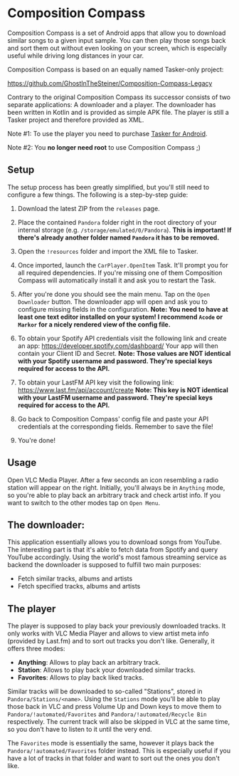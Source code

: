 # Composition Compass

Composition Compass is a set of Android apps that allow you to download similar songs to a given input sample. You can then play those songs back and sort them out without even looking on your screen, which is especially useful while driving long distances in your car.

Composition Compass is based on an equally named Tasker-only project:

https://github.com/GhostInTheSteiner/Composition-Compass-Legacy

Contrary to the original Composition Compass its successor consists of two separate applications: A downloader and a player. The downloader has been written in Kotlin and is provided as simple APK file. The player is still a Tasker project and therefore provided as XML.

Note #1: To use the player you need to purchase [Tasker for Android](https://play.google.com/store/apps/details?id=net.dinglisch.android.taskerm).

Note #2: You **no longer need root** to use Composition Compass ;)


## Setup

The setup process has been greatly simplified, but you'll still need to configure a few things. The following is a step-by-step guide:

1. Download the latest ZIP from the `releases` page.

2. Place the contained `Pandora` folder right in the root directory of your internal storage (e.g. `/storage/emulated/0/Pandora`). **This is important! If there's already another folder named `Pandora` it has to be removed.**

3. Open the `!resources` folder and import the XML file to Tasker.

4. Once imported, launch the `CarPlayer.OpenItem` Task. It'll prompt you for all required dependencies. If you're missing one of them Composition Compass will automatically install it and ask you to restart the Task.

5. After you're done you should see the main menu. Tap on the `Open Downloader` button. The downloader app will open and ask you to configure missing fields in the configuration. **Note: You need to have at least one text editor installed on your system! I recommend `Acode` or `Markor` for a nicely rendered view of the config file.**

6. To obtain your Spotify API credentials visit the following link and create an app:
https://developer.spotify.com/dashboard/
Your app will then contain your Client ID and Secret. **Note: Those values are NOT identical with your Spotify username and password. They're special keys required for access to the API.**

7. To obtain your LastFM API key visit the following link:
https://www.last.fm/api/account/create
**Note: This key is NOT identical with your LastFM username and password. They're special keys required for access to the API.**

8. Go back to Composition Compass' config file and paste your API credentials at the corresponding fields. Remember to save the file!

9. You're done!


## Usage

Open VLC Media Player. After a few seconds an icon resembling a radio station will appear on the right. Initially, you'll always be in `Anything` mode, so you're able to play back an arbitrary track and check artist info. If you want to switch to the other modes tap on `Open Menu`.


## The downloader:

This application essentially allows you to download songs from YouTube. The interesting part is that it's able to fetch data from Spotify and query YouTube accordingly. Using the world's most famous streaming service as backend the downloader is supposed to fulfill two main purposes:

- Fetch similar tracks, albums and artists
- Fetch specified tracks, albums and artists

## The player

The player is supposed to play back your previously downloaded tracks. It only works with VLC Media Player and allows to view artist meta info (provided by Last.fm) and to sort out tracks you don't like. Generally, it offers three modes:

- **Anything**: Allows to play back an arbitrary track.
- **Station**: Allows to play back your downloaded similar tracks.
- **Favorites**: Allows to play back liked tracks.

Similar tracks will be downloaded to so-called "Stations", stored in `Pandora/Stations/<name>`. Using the `Stations` mode you'll be able to play those back in VLC and press Volume Up and Down keys to move them to `Pandora/!automated/Favorites` and `Pandora/!automated/Recycle Bin` respectively. The current track will also be skipped in VLC at the same time, so you don't have to listen to it until the very end.

The `Favorites` mode is essentially the same, however it plays back the `Pandora/!automated/Favorites` folder instead. This is especially useful if you have a lot of tracks in that folder and want to sort out the ones you don't like.

